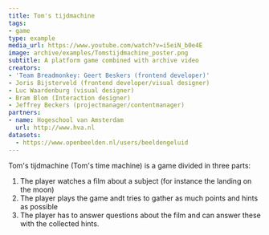```yaml
---
title: Tom's tijdmachine
tags:
- game
type: example
media_url: https://www.youtube.com/watch?v=i5eiN_b0e4E
image: archive/examples/Tomstijdmachine_poster.png
subtitle: A platform game combined with archive video
creators:
- 'Team Breadmonkey: Geert Beskers (frontend developer)'
- Joris Bijsterveld (frontend developer/visual designer)
- Luc Waardenburg (visual designer)
- Bram Blom (Interaction designer)
- Jeffrey Beckers (projectmanager/contentmanager)
partners:
- name: Hogeschool van Amsterdam
  url: http://www.hva.nl
datasets:
  - https://www.openbeelden.nl/users/beeldengeluid
---
```


Tom's tijdmachine (Tom's time machine) is a game divided in three parts: 

1.  The player watches a film about a subject (for instance the landing on the moon)
2.  The player plays the game andt tries to gather as much points and hints as possible
3.  The player has to answer questions about the film and can answer these with the collected hints.
